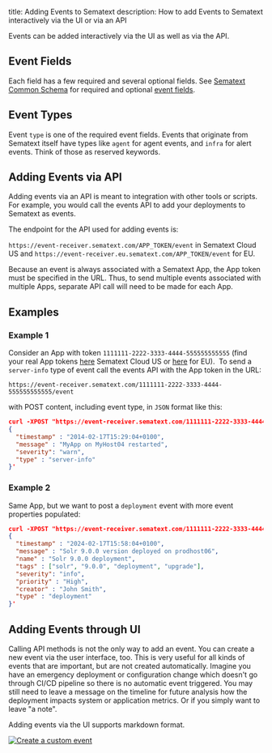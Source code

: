 title: Adding Events to Sematext
description: How to add Events to Sematext interactively via the UI or via an API

Events can be added interactively via the UI as well as via the API.

## Event Fields

Each field has a few required and several optional fields.  See [Sematext Common Schema](/docs/tags/common-schema/) for required and optional [event fields](/docs/tags/common-schema/#events-tags).

## Event Types

Event `type` is one of the required event fields.  Events that originate from Sematext itself have types like `agent` for agent events, and `infra` for alert events.  Think of those as reserved keywords.

## Adding Events via API

Adding events via an API is meant to integration with other tools or scripts.  For example, you would call the events API to add your deployments to Sematext as events.

The endpoint for the API used for adding events is:

`https://event-receiver.sematext.com/APP_TOKEN/event` in Sematext Cloud US and `https://event-receiver.eu.sematext.com/APP_TOKEN/event` for EU.

Because an event is always associated with a Sematext App, the App token must
be specified in the URL. Thus, to send multiple events associated with multiple
Apps, separate API call will need to be made for each App.  

## Examples

### Example 1

Consider an App with token `1111111-2222-3333-4444-555555555555` (find your real App tokens [here](https://apps.sematext.com/ui/integrations/apps) Sematext Cloud US or [here](https://apps.eu.sematext.com/ui/integrations/apps) for EU).  To send a `server-info` type of event call the events API with the App token in the URL:

`https://event-receiver.sematext.com/1111111-2222-3333-4444-555555555555/event`

with POST content, including event type, in `JSON` format like this:

```json
curl -XPOST "https://event-receiver.sematext.com/1111111-2222-3333-4444-555555555555/event" -d '
{
  "timestamp" : "2014-02-17T15:29:04+0100",
  "message" : "MyApp on MyHost04 restarted",
  "severity": "warn",
  "type" : "server-info"
}'
```

### Example 2

Same App, but we want to post a `deployment` event with more event properties populated:

```json
curl -XPOST "https://event-receiver.sematext.com/1111111-2222-3333-4444-555555555555/event" -d '
{
  "timestamp" : "2024-02-17T15:58:04+0100",
  "message" : "Solr 9.0.0 version deployed on prodhost06",
  "name" : "Solr 9.0.0 deployment",
  "tags" : ["solr", "9.0.0", "deployment", "upgrade"],
  "severity": "info",
  "priority" : "High",
  "creator" : "John Smith",
  "type" : "deployment"
}'
```

## Adding Events through UI

Calling API methods is not the only way to add an event. You can create a new event
via the user interface, too. This is very useful for all kinds of events that are important, but are not
created automatically. Imagine you have an emergency deployment or configuration change
which doesn't go through CI/CD pipeline so there is no automatic event triggered. You may still
need to leave a message on the timeline for future analysis how the deployment impacts
system or application metrics.  Or if you simply want to leave "a note".  

Adding events via the UI supports markdown format.

[![Create a custom event](../images/events/custom-event.gif "Create a custom event")](/docs/images/events/custom-event.gif)
